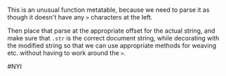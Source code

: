 #


This is an unusual function metatable, because we need to parse it as though
it doesn't have any `>` characters at the left\.

Then place that parse at the appropriate offset for the actual string, and
make sure that `.str` is the correct document string, while decorating with
the modified string so that we can use appropriate methods for weaving etc\.
without having to work around the `>`\.

\#NYI
